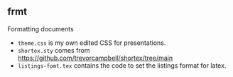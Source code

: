 ## frmt

Formatting documents

* `theme.css` is my own edited CSS for presentations.
* `shortex.sty` comes from https://github.com/trevorcampbell/shortex/tree/main
* `listings-fomt.tex` contains the code to set the listings format for latex.
